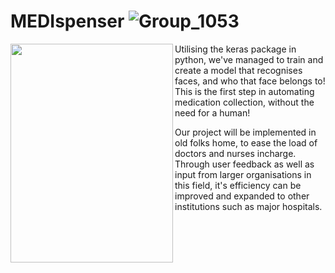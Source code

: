 # MEDIspenser ![Group_1053](https://user-images.githubusercontent.com/98690678/155866246-e18ea79e-2a23-4ac1-a961-5aeda305315f.png)

<img align="left" width="260" height="350" src="https://user-images.githubusercontent.com/98690678/155866257-b4cb2f2e-a7df-471e-8a05-bfee639366c2.png">

Utilising the keras package in python, we've managed to train and create a model that recognises faces, and who that face belongs to! This is the first step in automating medication collection, without the need for a human! 

Our project will be implemented in old folks home, to ease the load of doctors and nurses incharge. Through user feedback as well as input from larger organisations in this field, it's efficiency can be improved and expanded to other institutions such as major hospitals.
